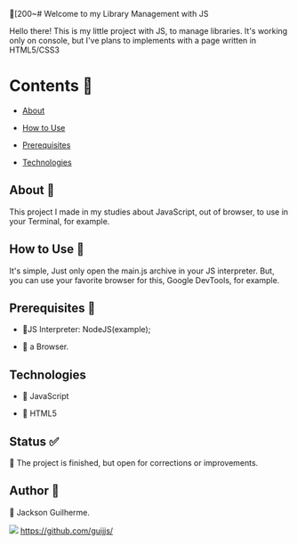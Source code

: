 [200~# Welcome to my Library Management with JS

Hello there! This is my little project with JS, to manage libraries. It's working only on console, but I've plans to implements with a page written in HTML5/CSS3


# Contents &#128205;

   * [About](#About)
   * [How to Use](#how-to-use) 
   * [Prerequisites](#prerequisites)

   * [Technologies](#Technologies)

## About &#128205;
This project I made in my studies about JavaScript, out of browser, to use in your Terminal, for example.

## How to Use &#128205;
It's simple, Just only open the main.js archive in your JS interpreter. But, you can use your favorite browser for this, Google DevTools, for example.

## Prerequisites &#128205;

  
 * &#128204;JS Interpreter: NodeJS(example);
  
 * &#128204; a Browser.

## Technologies

  
* &#128204; JavaScript 
  
* &#128204; HTML5

## Status &#9989;

  
&#128204; The project is finished, but open for corrections or improvements.

## Author &#128205;
&#129305; Jackson Guilherme.

![](https://img.icons8.com/material-outlined/24/000000/github.png) https://github.com/guijjs/

 
